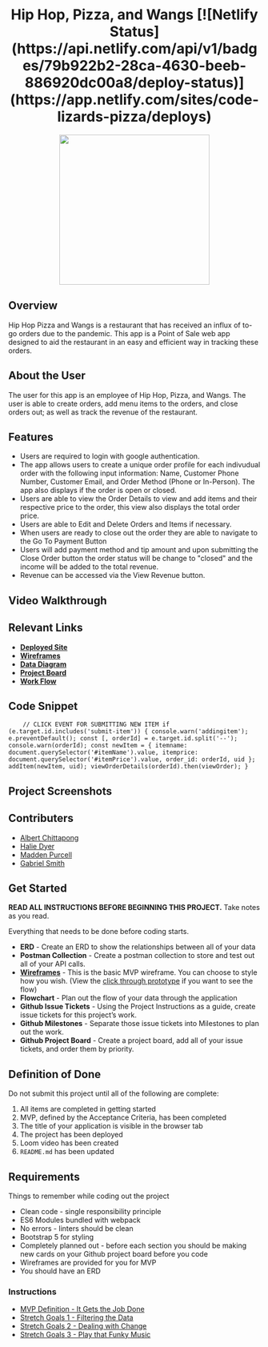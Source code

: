 <div style="text-align:center">
<h1>Hip Hop, Pizza, and Wangs [![Netlify Status](https://api.netlify.com/api/v1/badges/79b922b2-28ca-4630-beeb-886920dc00a8/deploy-status)](https://app.netlify.com/sites/code-lizards-pizza/deploys)</h1>

<image src="./instructions/hhpw-record.png" style="height:300px;"></image></div>

## Overview
Hip Hop Pizza and Wangs is a restaurant that has received an influx of to-go orders due to the pandemic. This app is a Point of Sale web app designed to aid the restaurant in an easy and efficient way in tracking these orders. 
## About the User
The user for this app is an employee of Hip Hop, Pizza, and Wangs. The user is able to create orders, add menu items to the orders, and close orders out; as well as track the revenue of the restaurant. 
## Features
* Users are required to login with google authentication. 
* The app allows users to create a unique order profile for each indivudual order with the following input information: Name, Customer Phone Number, Customer Email, and Order Method (Phone or In-Person). The app also displays if the order is open or closed. 
* Users are able to view the Order Details to view and add items and their respective price to the order, this view also displays the total order price. 
* Users are able to Edit and Delete Orders and Items if necessary. 
* When users are ready to close out the order they are able to navigate to the Go To Payment Button
* Users will add payment method and tip amount and upon submitting the Close Order button the order status will be change to "closed" and the income will be added to the total revenue. 
* Revenue can be accessed via the View Revenue button.

## Video Walkthrough
## Relevant Links
* **[Deployed Site](https://app.netlify.com/sites/code-lizards-pizza/deploys)**
* **[Wireframes](https://www.figma.com/file/4y3EZddALuBR3ouSEM57Np/MVP?node-id=0%3A1)**
* **[Data Diagram](https://dbdiagram.io/d/613ff601825b5b014600799c)**
* **[Project Board](https://github.com/nss-evening-cohort-16/hip-hop-pizza-and-wangs-code-lizards/projects/1)**
* **[Work Flow](https://docs.google.com/presentation/d/1nWsBxm3ZWunxfTbN3iW6KcEM3fZcVGW4ueXfH6okH8U/edit?usp=sharing)**

## Code Snippet

`    
// CLICK EVENT FOR SUBMITTING NEW ITEM
    if (e.target.id.includes('submit-item')) {
      console.warn('addingitem');
      e.preventDefault();
      const [, orderId] = e.target.id.split('--');
      console.warn(orderId);
      const newItem = {
        itemname: document.querySelector('#itemName').value,
        itemprice: document.querySelector('#itemPrice').value,
        order_id: orderId,
        uid
      };
      addItem(newItem, uid);
      viewOrderDetails(orderId).then(viewOrder);
    }
`
## Project Screenshots

## Contributers

* [Albert Chittapong](https://github.com/albertchitta)
* [Halie Dyer](https://github.com/DyerHL)
* [Madden Purcell](https://github.com/pmpurcell)
* [Gabriel Smith](https://github.com/Gabrielsmith1998)


## Get Started
**READ ALL INSTRUCTIONS BEFORE BEGINNING THIS PROJECT.** Take notes as you read.

Everything that needs to be done before coding starts.

* **ERD** - Create an ERD to show the relationships between all of  your data
* **Postman Collection** - Create a postman collection to store and test out all of your API calls.
* **[Wireframes](https://www.figma.com/file/4y3EZddALuBR3ouSEM57Np/MVP?node-id=0%3A1)** - This is the basic MVP wireframe. You can choose to style how you wish. (View the [click through prototype](https://www.figma.com/proto/4y3EZddALuBR3ouSEM57Np/MVP?scaling=scale-down&page-id=0%3A1&starting-point-node-id=2%3A2) if you want to see the flow)
* **Flowchart** - Plan out the flow of your data through the application
* **Github Issue Tickets** - Using the Project Instructions as a guide, create issue tickets for this project’s work.
* **Github Milestones** - Separate those issue tickets into Milestones to plan out the work.
* **Github Project Board** - Create a project board, add all of your issue tickets, and order them by priority.

## Definition of Done

Do not submit this project until all of the following are complete:

1. All items are completed in getting started
1. MVP, defined by the Acceptance Criteria, has been completed
1. The title of your application is visible in the browser tab
1. The project has been deployed
1. Loom video has been created
1. `README.md` has been updated

## Requirements

Things to remember while coding out the project

* Clean code - single responsibility principle
* ES6 Modules bundled with webpack
* No errors - linters should be clean
* Bootstrap 5 for styling
* Completely planned out - before each section you should be making new cards on your Github project board before you code
* Wireframes are provided for you for MVP
* You should have an ERD

### Instructions

* [MVP Definition - It Gets the Job Done](./instructions/mvp.md)
* [Stretch Goals 1 - Filtering the Data](./instructions/stretch-1.md)
* [Stretch Goals 2 - Dealing with Change](./instructions/stretch-2.md)
* [Stretch Goals 3 - Play that Funky Music](./instructions/stretch-3.md)
